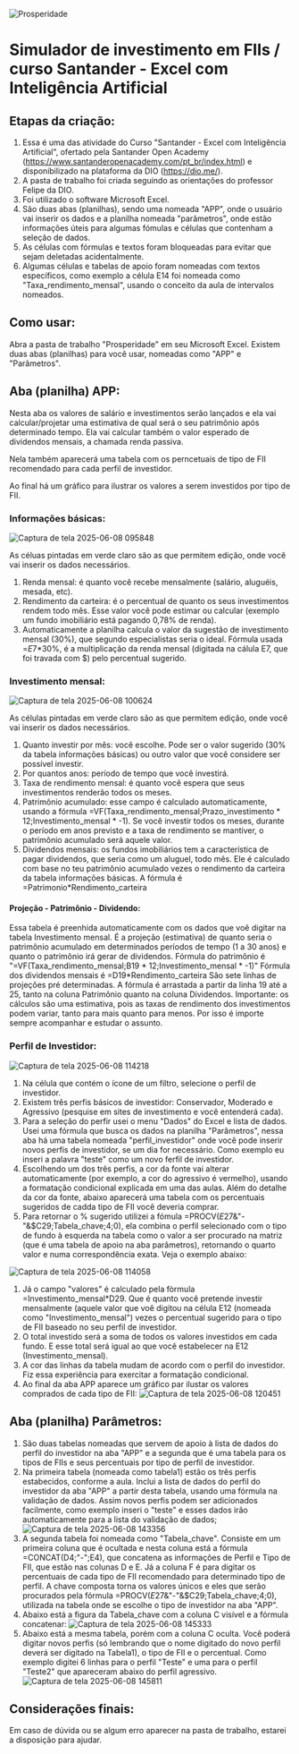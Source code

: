 ![Prosperidade](https://github.com/user-attachments/assets/7d0d9418-b266-46da-9e3f-e13c6c6788c2)
# Simulador de investimento em FIIs / curso Santander - Excel com Inteligência Artificial
## Etapas da criação:
1. Essa é uma das atividade do Curso "Santander - Excel com Inteligência Artificial", ofertado pela Santander Open Academy (https://www.santanderopenacademy.com/pt_br/index.html) e disponibilizado na plataforma da DIO (https://dio.me/).
2. A pasta de trabalho foi criada seguindo as orientações do professor Felipe da DIO.
3. Foi utilizado o software Microsoft Excel.
4. São duas abas (planilhas), sendo uma nomeada "APP", onde o usuário vai inserir os dados e a planilha nomeada "parâmetros", onde estão informações úteis para algumas fómulas e células que contenham a seleção de dados.
5. As células com fórmulas e textos foram bloqueadas para evitar que sejam deletadas acidentalmente.
6. Algumas células e tabelas de apoio foram nomeadas com textos específicos, como exemplo a célula E14 foi nomeada como "Taxa_rendimento_mensal", usando o conceito da aula de intervalos nomeados.
   
## Como usar:
Abra a pasta de trabalho "Prosperidade" em seu Microsoft Excel. Existem duas abas (planilhas) para você usar, nomeadas como "APP" e "Parâmetros".
## Aba (planilha) APP:
Nesta aba os valores de salário e investimentos serão lançados e ela vai calcular/projetar uma estimativa de qual será o seu patrimônio após determinado tempo. Ela vai calcular também o valor esperado de dividendos mensais, a chamada renda passiva.

Nela também aparecerá uma tabela com os perncetuais de tipo de FII recomendado para cada perfil de investidor.

Ao final há um gráfico para ilustrar os valores a serem investidos por tipo de FII.
### Informações básicas:
![Captura de tela 2025-06-08 095848](https://github.com/user-attachments/assets/3c0ff326-6ec4-432d-95ea-a852663c568d)

As céluas pintadas em verde claro são as que permitem edição, onde você vai inserir os dados necessários.
1. Renda mensal: é quanto você recebe mensalmente (salário, aluguéis, mesada, etc).
2. Rendimento da carteira: é o percentual de quanto os seus investimentos rendem todo mês. Esse valor você pode estimar ou calcular (exemplo um fundo imobiliário está pagando 0,78% de renda).
3. Automaticamente a planilha calcula o valor da sugestão de investimento mensal (30%), que segundo especialistas seria o ideal. Fórmula usada =$E$7*30%, é a multiplicação da renda mensal (digitada na cálula E7, que foi travada com $) pelo percentual sugerido.

### Investimento mensal:
![Captura de tela 2025-06-08 100624](https://github.com/user-attachments/assets/2f0fc6e1-9577-44ab-b15a-2e3713b318a8)

As células pintadas em verde claro são as que permitem edição, onde você vai inserir os dados necessários.
1. Quanto investir por mês: você escolhe. Pode ser o valor sugerido (30% da tabela informações básicas) ou outro valor que você considere ser possível investir.
2. Por quantos anos: período de tempo que você investirá.
3. Taxa de rendimento mensal: é quanto você espera que seus investimentos renderão todos os meses.
4. Patrimônio acumulado: esse campo é calculado automaticamente, usando a fórmula =VF(Taxa_rendimento_mensal;Prazo_investimento * 12;Investimento_mensal * -1). Se você investir todos os meses, durante o período em anos previsto e a taxa de rendimento se mantiver, o patrimônio acumulado será aquele valor.
5. Dividendos mensais: os fundos imobiliários tem a característica de pagar dividendos, que seria como um aluguel, todo mês. Ele é calculado com base no teu patrimônio acumulado vezes o rendimento da carteira da tabela informações básicas. A fórmula é =Patrimonio*Rendimento_carteira
#### Projeção - Patrimônio - Dividendo:
Essa tabela é preenhida automaticamente com os dados que voê digitar na tabela Investimento mensal. É a projeção (estimativa) de quanto seria o patrimônio acumulado em determinados períodos de tempo (1 a 30 anos) e quanto o patrimônio irá gerar de dividendos.
Fórmula do patrimônio é "=VF(Taxa_rendimento_mensal;B19 * 12;Investimento_mensal * -1)"
Fórmula dos dividendos mensais é =D19*Rendimento_carteira
São sete linhas de projeções pré determinadas. A fórmula é arrastada a partir da linha 19 até a 25, tanto na coluna Patrimônio quanto na coluna Dividendos.
Importante: os cálculos são uma estimativa, pois as taxas de rendimento dos investimentos podem variar, tanto para mais quanto para menos. Por isso é importe sempre acompanhar e estudar o assunto.

### Perfil de Investidor:
![Captura de tela 2025-06-08 114218](https://github.com/user-attachments/assets/a7090b39-7259-4a8c-bd85-d612863624fb)

1. Na célula que contém o ícone de um filtro, selecione o perfil de investidor.
2. Existem três perfis básicos de investidor: Conservador, Moderado e Agressivo (pesquise em sites de investimento e você entenderá cada).
3. Para a seleção do perfir usei o menu "Dados" do Excel e lista de dados. Usei uma fórmula que busca os dados na planilha "Parâmetros", nessa aba há uma tabela nomeada "perfil_investidor" onde você pode inserir novos perfis de investidor, se um dia for necessário. Como exemplo eu inseri a palavra "teste" como um novo ferfil de investidor.
4. Escolhendo um dos três perfis, a cor da fonte vai alterar automaticamente (por exemplo, a cor do agressivo é vermelho), usando a formatação condicional explicada em uma das aulas. Além do detalhe da cor da fonte, abaixo aparecerá uma tabela com os percentuais sugeridos de cadda tipo de FII você deveria comprar.
5. Para retornar o % sugerido utilizei a fómula =PROCV($E$27&"-"&$C29;Tabela_chave;4;0), ela combina o perfil selecionado com o tipo de fundo à esquerda na tabela como o valor a ser procurado na matriz (que é uma tabela de apoio na aba parâmetros), retornando o quarto valor e numa correspondência exata. Veja o exemplo abaixo:

![Captura de tela 2025-06-08 114058](https://github.com/user-attachments/assets/2f697843-e46a-4c6a-828a-1e891a36391b)

1. Já o campo "valores" é calculado pela fòrmula =Investimento_mensal*D29. Que é quanto você pretende investir mensalmente (aquele valor que voê digitou na célula E12 (nomeada como "Investimento_mensal") vezes o percentual sugerido para o tipo de FII baseado no seu perfil de investidor.
2. O total investido será a soma de todos os valores investidos em cada fundo. E esse total será igual ao que você estabelecer na E12 (Investimento_mensal).
3. A cor das linhas da tabela mudam de acordo com o perfil do investidor. Fiz essa experiência para exercitar a formatação condicional.
4. Ao final da aba APP aparece um gráfico par ilustar os valores comprados de cada tipo de FII:
![Captura de tela 2025-06-08 120451](https://github.com/user-attachments/assets/7cfff272-d3cd-4eda-b319-15402c464e1e)

## Aba (planilha) Parâmetros:
1. São duas tabelas nomeadas que servem de apoio à lista de dados do perfil do investidor na aba "APP" e a segunda que é uma tabela para os tipos de FIIs e seus percentuais por tipo de perfil de investidor.
2. Na primeira tabela (nomeada como tabela1) estão os três perfis estabecidos, conforme a aula. Inclui a lista de dados do perfil do investidor da aba "APP" a partir desta tabela, usando uma fórmula na validação de dados. Assim novos perfis podem ser adicionados facilmente, como exemplo inseri o "teste" e esses dados irão automaticamente para a lista do validação de dados;
![Captura de tela 2025-06-08 143356](https://github.com/user-attachments/assets/30189573-4c5f-4879-b2c8-ed53e505a4af)
3. A segunda tabela foi nomeada como "Tabela_chave". Consiste em um primeira coluna que é ocultada e nesta coluna está a fórmula =CONCAT(D4;"-";E4), que concatena as informações de Perfil e Tipo de FII, que estão nas colunas D e E. Já a coluna F é para digitar os percentuais de cada tipo de FII recomendado para determinado tipo de perfil. A chave composta torna os valores únicos e eles que serão procurados pela fórmula =PROCV($E$27&"-"&$C29;Tabela_chave;4;0), utilizada na tabela onde se escolhe o tipo de investidor na aba "APP".
4. Abaixo está a figura da Tabela_chave com a coluna C visível e a fórmula concatenar:
![Captura de tela 2025-06-08 145333](https://github.com/user-attachments/assets/0a465ee4-0c71-4b8e-a6e1-89913728b907)
5. Abaixo está a mesma tabela, porém com a coluna C oculta. Você poderá digitar novos perfis (só lembrando que o nome digitado do novo perfil deverá ser digitado na Tabela1), o tipo de FII e o percentual. Como exemplo digitei 6 linhas para o perfil "Teste" e uma para o perfil "Teste2" que apareceram abaixo do perfil agressivo.
![Captura de tela 2025-06-08 145811](https://github.com/user-attachments/assets/54fc1e22-5503-44af-8666-e2a5068b87b3)

## Considerações finais:
Em caso de dúvida ou se algum erro aparecer na pasta de trabalho, estarei a disposição para ajudar.
